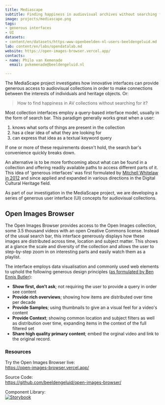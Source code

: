 ```yaml
---
title: Mediascape
subtitle: Finding happiness in audiovisual archives without searching for it
image: projects/mediascape.png
tags:
- generous interfaces
- UI
datasets:
- content/en/datasets/https-www-openbeelden-nl-users-beeldengeluid.md
lab: content/en/labs/opendatalab.md
website: https://open-images-browser.vercel.app/
contacts:
- name: Philo van Kemenade
  email: pvkemenade@beeldengeluid.nl

---
```

The MediaScape project investigates how innovative interfaces can provide generous access to audiovisual collections in order to make connections between the interests of individuals and heritage objects. Or:

> How to find happiness in AV collections without searching for it?

Most collection interfaces employ a query-based interface model, usually in the form of search bar. This paradigm generally works great when a user:

1. knows what sorts of things are present in the collection
2. has a clear idea of what they are looking for
3. can express that idea as a textual keyword query

If one or more of these requirements doesn't hold, the search bar's convenience quickly breaks down. 

An alternative is to be more forthcoming about what can be found in a collection and offering readily available paths to access different parts of it. This idea of 'generous interfaces' was first formulated by [Mitchell Whitelaw in 2012](http://mtchl.net/towards-generous-interfaces-for-archival-collections/) and since applied and expanded in various directions in the Digital Cultural Heritage field.

As part of our investigation in the MediaScape project, we are developing a series of generous user interface (UI) concepts for audiovisual collections.

## Open Images Browser

The Open Images Browser provides access to the Open Images collection, some 3.5 thousand videos with an open Creative Commons license. Instead of the usual search bar, this interface generously displays how these images are distributed across time, location and subject matter. This shows at a glance the scale and diversity of the collection and allows the user to step-by-step zoom in on interesting parts and easily watch them as a playlist.

The interface employs data visualisation and commonly used web elements to uphold the following generous design principles ([as formulated by Ben Ennis Butler](https://mw2013.museumsandtheweb.com/paper/visual-exploration-of-australian-prints-and-printmaking/)):

- **Show first, don’t ask**; not requiring the user to provide a query in order see content
- **Provide rich overviews**; showing how items are distributed over time per decade
- **Provide Samples**; using thumbnails to give an a visual feel for a video's content
- **Provide Context**; showing common location and subject filters as well as distribution over time, expanding items in the context of the full filtered set
- **Share high quality primary content**; embed the orginal video and link to the original record.

### Resources

Try the Open Images Browser live:  
https://open-images-browser.vercel.app/

Source Code:  
https://github.com/beeldengeluid/open-images-browser/

Component Library:  
[![Storybook](https://cdn.jsdelivr.net/gh/storybookjs/brand@master/badge/badge-storybook.svg)](https://beeldengeluid.github.io/MediaScape)